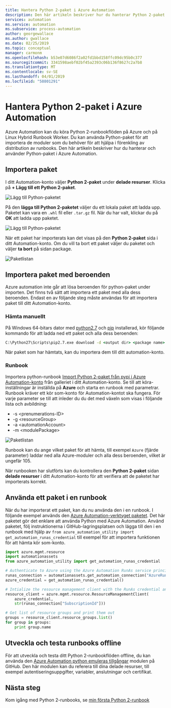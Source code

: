 ```yaml
---
title: Hantera Python 2-paket i Azure Automation
description: Den här artikeln beskriver hur du hanterar Python 2-paket i Azure Automation.
services: automation
ms.service: automation
ms.subservice: process-automation
author: georgewallace
ms.author: gwallace
ms.date: 02/25/2019
ms.topic: conceptual
manager: carmonm
ms.openlocfilehash: b53e07d6086f2a02fd1bbd158ffc09dc95b0c377
ms.sourcegitcommit: 3341598aebf02bf45a2393c06b136f8627c2a7b8
ms.translationtype: MT
ms.contentlocale: sv-SE
ms.lasthandoff: 04/01/2019
ms.locfileid: "58801291"
---
```

# <a name="manage-python-2-packages-in-azure-automation"></a>Hantera Python 2-paket i Azure Automation

Azure Automation kan du köra Python 2-runbookflöden på Azure och på Linux Hybrid Runbook Worker. Du kan använda Python-paket för att importera de moduler som du behöver för att hjälpa i förenkling av distribution av runbooks. Den här artikeln beskriver hur du hanterar och använder Python-paket i Azure Automation.

## <a name="import-packages"></a>Importera paket

I ditt Automation-konto väljer **Python 2-paket** under **delade resurser**. Klicka på **+ Lägg till ett Python 2-paket**.

![Lägg till Python-paketet](media/python-packages/add-python-package.png)

På den **lägga till Python 2-paketet** väljer du ett lokala paket att ladda upp. Paketet kan vara en `.whl` fil eller `.tar.gz` fil. När du har valt, klickar du på **OK** att ladda upp paketet.

![Lägg till Python-paketet](media/python-packages/upload-package.png)

När ett paket har importerats kan det visas på den **Python 2-paket** sida i ditt Automation-konto. Om du vill ta bort ett paket väljer du paketet och väljer **ta bort** på sidan package.

![Paketlistan](media/python-packages/package-list.png)

## <a name="import-packages-with-dependencies"></a>Importera paket med beroenden

Azure automation inte går att lösa beroenden för python-paket under importen. Det finns två sätt att importera ett paket med alla dess beroenden. Endast en av följande steg måste användas för att importera paket till ditt Automation-konto.

### <a name="manually-download"></a>Hämta manuellt

På Windows 64-bitars dator med [python2.7](https://www.python.org/downloads/release/latest/python2) och [pip](https://pip.pypa.io/en/stable/) installerad, kör följande kommando för att ladda ned ett paket och alla dess beroenden:

```cmd
C:\Python27\Scripts\pip2.7.exe download -d <output dir> <package name>
```

När paket som har hämtats, kan du importera dem till ditt automation-konto.

### <a name="runbook"></a>Runbook

Importera python-runbook [Import Python 2-paket från pypi i Azure Automation-konto](https://gallery.technet.microsoft.com/scriptcenter/Import-Python-2-packages-57f7d509) från galleriet i ditt Automation-konto. Se till att köra-inställningar är inställda på **Azure** och starta en runbook med parametrar. Runbook kräver ett kör som-konto för Automation-kontot ska fungera. För varje parameter se till att inleder du du det med växeln som visas i följande lista och avbildning:

* -s \<prenumerations-ID\>
* -g \<resourceGroup\>
* -a \<automationAccount\>
* -m \<modulePackage\>

![Paketlistan](media/python-packages/import-python-runbook.png)

Runbook kan du ange vilket paket för att hämta, till exempel `Azure` (fjärde parameter) laddar ned alla Azure-moduler och alla dess beroenden, vilket är ungefär 105.

När runbooken har slutförts kan du kontrollera den **Python 2-paket** sidan **delade resurser** i ditt Automation-konto för att verifiera att de paketet har importerats korrekt.

## <a name="use-a-package-in-a-runbook"></a>Använda ett paket i en runbook

När du har importerat ett paket, kan du nu använda den i en runbook. I följande exempel används den [ Azure Automation-verktyget paketet](https://github.com/azureautomation/azure_automation_utility). Det här paketet gör det enklare att använda Python med Azure Automation. Använd paketet, följ instruktionerna i GitHub-lagringsplatsen och lägga till den i en runbook med hjälp av `from azure_automation_utility import get_automation_runas_credential` till exempel för att importera funktionen för att hämta kör som-konto.

```python
import azure.mgmt.resource
import automationassets
from azure_automation_utility import get_automation_runas_credential

# Authenticate to Azure using the Azure Automation RunAs service principal
runas_connection = automationassets.get_automation_connection("AzureRunAsConnection")
azure_credential = get_automation_runas_credential()

# Intialize the resource management client with the RunAs credential and subscription
resource_client = azure.mgmt.resource.ResourceManagementClient(
    azure_credential,
    str(runas_connection["SubscriptionId"]))

# Get list of resource groups and print them out
groups = resource_client.resource_groups.list()
for group in groups:
    print group.name
```

## <a name="develop-and-test-runbooks-offline"></a>Utveckla och testa runbooks offline

För att utveckla och testa ditt Python 2-runbookflöden offline, du kan använda den [Azure Automation python emuleras tillgångar](https://github.com/azureautomation/python_emulated_assets) modulen på GitHub. Den här modulen kan du referera till dina delade resurser, till exempel autentiseringsuppgifter, variabler, anslutningar och certifikat.

## <a name="next-steps"></a>Nästa steg

Kom igång med Python 2-runbooks, se [min första Python 2-runbook](automation-first-runbook-textual-python2.md)
